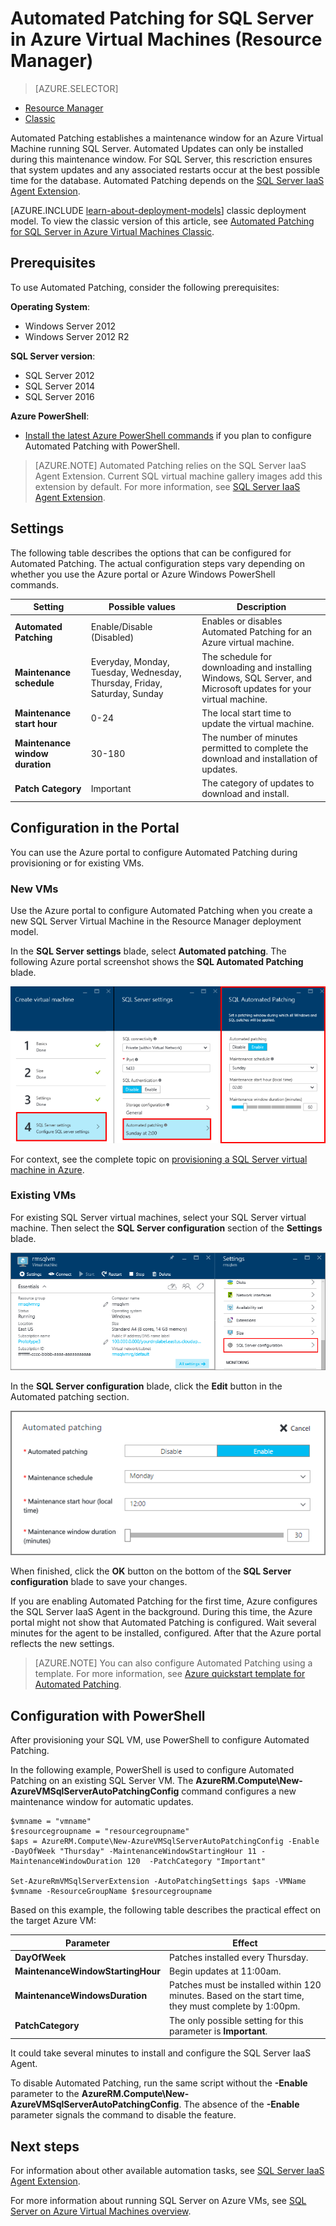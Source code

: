 <properties
	pageTitle="Automated Patching for SQL Server VMs (Resource Manager) | Microsoft Azure"
	description="Explains the Automated Patching feature for SQL Server Virtual Machines running in Azure using Resource Manager."
	services="virtual-machines-windows"
	documentationCenter="na"
	authors="rothja"
	manager="jhubbard"
	editor=""
	tags="azure-resource-manager"/>
<tags
	ms.service="virtual-machines-windows"
	ms.devlang="na"
	ms.topic="article"
	ms.tgt_pltfrm="vm-windows-sql-server"
	ms.workload="infrastructure-services"
	ms.date="08/19/2016"
	ms.author="jroth" />

# Automated Patching for SQL Server in Azure Virtual Machines (Resource Manager)

> [AZURE.SELECTOR]
- [Resource Manager](virtual-machines-windows-sql-automated-patching.md)
- [Classic](virtual-machines-windows-classic-sql-automated-patching.md)

Automated Patching establishes a maintenance window for an Azure Virtual Machine running SQL Server. Automated Updates can only be installed during this maintenance window. For SQL Server, this rescriction ensures that system updates and any associated restarts occur at the best possible time for the database. Automated Patching depends on the [SQL Server IaaS Agent Extension](virtual-machines-windows-sql-server-agent-extension.md).

[AZURE.INCLUDE [learn-about-deployment-models](../../includes/learn-about-deployment-models-rm-include.md)] classic deployment model. To view the classic version of this article, see [Automated Patching for SQL Server in Azure Virtual Machines Classic](virtual-machines-windows-classic-sql-automated-patching.md).

## Prerequisites

To use Automated Patching, consider the following prerequisites:

**Operating System**:

- Windows Server 2012
- Windows Server 2012 R2

**SQL Server version**:

- SQL Server 2012
- SQL Server 2014
- SQL Server 2016

**Azure PowerShell**:

- [Install the latest Azure PowerShell commands](../powershell-install-configure.md) if you plan to configure Automated Patching with PowerShell.

>[AZURE.NOTE] Automated Patching relies on the SQL Server IaaS Agent Extension. Current SQL virtual machine gallery images add this extension by default. For more information, see [SQL Server IaaS Agent Extension](virtual-machines-windows-sql-server-agent-extension.md).

## Settings

The following table describes the options that can be configured for Automated Patching. The actual configuration steps vary depending on whether you use the Azure portal or Azure Windows PowerShell commands.

|Setting|Possible values|Description|
|---|---|---|
|**Automated Patching**|Enable/Disable (Disabled)|Enables or disables Automated Patching for an Azure virtual machine.|
|**Maintenance schedule**|Everyday, Monday, Tuesday, Wednesday, Thursday, Friday, Saturday, Sunday|The schedule for downloading and installing Windows, SQL Server, and Microsoft updates for your virtual machine.|
|**Maintenance start hour**|0-24|The local start time to update the virtual machine.|
|**Maintenance window duration**|30-180|The number of minutes permitted to complete the download and installation of updates.|
|**Patch Category**|Important|The category of updates to download and install.|

## Configuration in the Portal
You can use the Azure portal to configure Automated Patching during provisioning or for existing VMs.

### New VMs
Use the Azure portal to configure Automated Patching when you create a new SQL Server Virtual Machine in the Resource Manager deployment model.

In the **SQL Server settings** blade, select **Automated patching**. The following Azure portal screenshot shows the **SQL Automated Patching** blade.

![SQL Automated Patching in Azure portal](./media/virtual-machines-windows-sql-automated-patching/azure-sql-arm-patching.png)

For context, see the complete topic on [provisioning a SQL Server virtual machine in Azure](virtual-machines-windows-portal-sql-server-provision.md).

### Existing VMs
For existing SQL Server virtual machines, select your SQL Server virtual machine. Then select the **SQL Server configuration** section of the **Settings** blade.

![SQL Automatic Patching for existing VMs](./media/virtual-machines-windows-sql-automated-patching/azure-sql-rm-patching-existing-vms.png)

In the **SQL Server configuration** blade, click the **Edit** button in the Automated patching section.

![Configure SQL Automated Patching for existing VMs](./media/virtual-machines-windows-sql-automated-patching/azure-sql-rm-patching-configuration.png)

When finished, click the **OK** button on the bottom of the **SQL Server configuration** blade to save your changes.

If you are enabling Automated Patching for the first time, Azure configures the SQL Server IaaS Agent in the background. During this time, the Azure portal might not show that Automated Patching is configured. Wait several minutes for the agent to be installed, configured. After that the Azure portal reflects the new settings.

>[AZURE.NOTE] You can also configure Automated Patching using a template. For more information, see [Azure quickstart template for Automated Patching](https://github.com/Azure/azure-quickstart-templates/tree/master/101-vm-sql-existing-autopatching-update).

## Configuration with PowerShell

After provisioning your SQL VM, use PowerShell to configure Automated Patching.

In the following example, PowerShell is used to configure Automated Patching on an existing SQL Server VM. The **AzureRM.Compute\New-AzureVMSqlServerAutoPatchingConfig** command configures a new maintenance window for automatic updates.

	$vmname = "vmname"
	$resourcegroupname = "resourcegroupname"
	$aps = AzureRM.Compute\New-AzureVMSqlServerAutoPatchingConfig -Enable -DayOfWeek "Thursday" -MaintenanceWindowStartingHour 11 -MaintenanceWindowDuration 120  -PatchCategory "Important"

    Set-AzureRmVMSqlServerExtension -AutoPatchingSettings $aps -VMName $vmname -ResourceGroupName $resourcegroupname

Based on this example, the following table describes the practical effect on the target Azure VM:

|Parameter|Effect|
|---|---|
|**DayOfWeek**|Patches installed every Thursday.|
|**MaintenanceWindowStartingHour**|Begin updates at 11:00am.|
|**MaintenanceWindowsDuration**|Patches must be installed within 120 minutes. Based on the start time, they must complete by 1:00pm.|
|**PatchCategory**|The only possible setting for this parameter is **Important**.|

It could take several minutes to install and configure the SQL Server IaaS Agent.

To disable Automated Patching, run the same script without the **-Enable** parameter to the **AzureRM.Compute\New-AzureVMSqlServerAutoPatchingConfig**. The absence of the **-Enable** parameter signals the command to disable the feature.

## Next steps

For information about other available automation tasks, see [SQL Server IaaS Agent Extension](virtual-machines-windows-sql-server-agent-extension.md).

For more information about running SQL Server on Azure VMs, see [SQL Server on Azure Virtual Machines overview](virtual-machines-windows-sql-server-iaas-overview.md).
